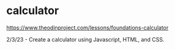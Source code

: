 # calculator
https://www.theodinproject.com/lessons/foundations-calculator

2/3/23 - Create a calculator using Javascript, HTML, and CSS.